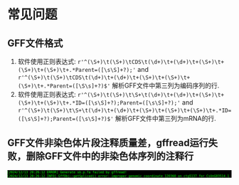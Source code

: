 # 常见问题

## GFF文件格式

1. 软件使用正则表达式: `r'^(\S+)\t(\S+)\tCDS\t(\d+)\t+(\d+)\t+(\S+)\t+(\S+)\t+(\S+)\t+.*Parent=([\s\S]+?);'` and `r'^(\S+)\t(\S+)\tCDS\t(\d+)\t+(\d+)\t+(\S+)\t+(\S+)\t+(\S+)\t+.*Parent=([\S\s]+?)$'` 解析GFF文件中第三列为编码序列的行.
2. 软件使用正则表达式: `r'^(\S+)\t(\S+)\t\S+\t(\d+)\t+(\d+)\t+(\S+)\t+(\S+)\t+(\S+)\t+.*ID=([\s\S]+?);Parent=([\s\S]+?);'` and `r'^(\S+)\t(\S+)\t\S+\t(\d+)\t+(\d+)\t+(\S+)\t+(\S+)\t+(\S+)\t+.*ID=([\s\S]+?);Parent=([\s\S]+?)$'` 解析GFF文件中第三列为mRNA的行.

## GFF文件非染色体片段注释质量差，gffread运行失败，删除GFF文件中的非染色体序列的注释行

<p align="center">
<img src="../plots/faq.ctg.error.png" alt= faq.ctg.error.png width="800px" background-color="#ffffff" />
</p>
